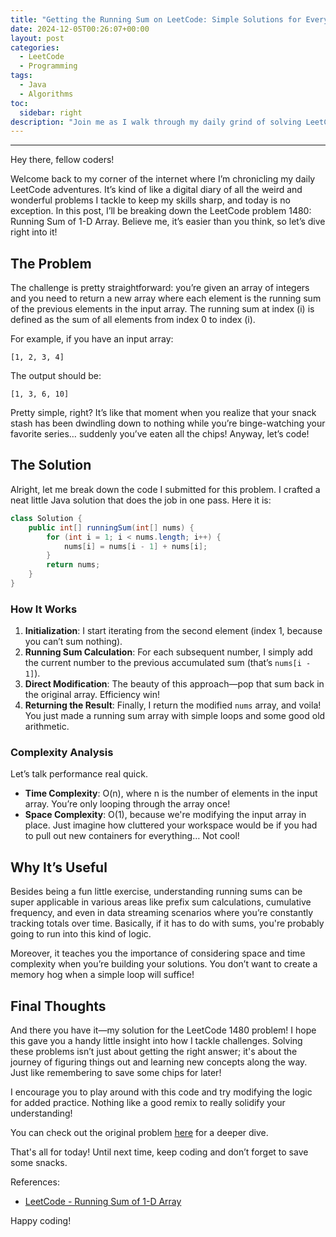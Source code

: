 ```yaml
---
title: "Getting the Running Sum on LeetCode: Simple Solutions for Everyday Problems"
date: 2024-12-05T00:26:07+00:00
layout: post
categories:
  - LeetCode
  - Programming
tags:
  - Java
  - Algorithms
toc:
  sidebar: right
description: "Join me as I walk through my daily grind of solving LeetCode problems. Today, I’m sharing my take on the Running Sum challenge with a simple Java solution!"
---
```

---

Hey there, fellow coders!  

Welcome back to my corner of the internet where I’m chronicling my daily LeetCode adventures. It’s kind of like a digital diary of all the weird and wonderful problems I tackle to keep my skills sharp, and today is no exception. In this post, I’ll be breaking down the LeetCode problem 1480: Running Sum of 1-D Array. Believe me, it’s easier than you think, so let’s dive right into it!

## The Problem  

The challenge is pretty straightforward: you’re given an array of integers and you need to return a new array where each element is the running sum of the previous elements in the input array. The running sum at index \(i\) is defined as the sum of all elements from index 0 to index \(i\).

For example, if you have an input array:
```
[1, 2, 3, 4]
```
The output should be:
```
[1, 3, 6, 10]
```
Pretty simple, right? It’s like that moment when you realize that your snack stash has been dwindling down to nothing while you’re binge-watching your favorite series… suddenly you’ve eaten all the chips! Anyway, let’s code!

## The Solution  

Alright, let me break down the code I submitted for this problem. I crafted a neat little Java solution that does the job in one pass. Here it is:

```java
class Solution { 
    public int[] runningSum(int[] nums) { 
        for (int i = 1; i < nums.length; i++) { 
            nums[i] = nums[i - 1] + nums[i]; 
        } 
        return nums; 
    } 
}
```

### How It Works  

1. **Initialization**: I start iterating from the second element (index 1, because you can’t sum nothing).   
2. **Running Sum Calculation**: For each subsequent number, I simply add the current number to the previous accumulated sum (that’s `nums[i - 1]`).  
3. **Direct Modification**: The beauty of this approach—pop that sum back in the original array. Efficiency win!  
4. **Returning the Result**: Finally, I return the modified `nums` array, and voila! You just made a running sum array with simple loops and some good old arithmetic.

### Complexity Analysis  

Let’s talk performance real quick.  
- **Time Complexity**: O(n), where n is the number of elements in the input array. You’re only looping through the array once!  
- **Space Complexity**: O(1), because we're modifying the input array in place. Just imagine how cluttered your workspace would be if you had to pull out new containers for everything… Not cool!

## Why It’s Useful  

Besides being a fun little exercise, understanding running sums can be super applicable in various areas like prefix sum calculations, cumulative frequency, and even in data streaming scenarios where you’re constantly tracking totals over time. Basically, if it has to do with sums, you're probably going to run into this kind of logic.

Moreover, it teaches you the importance of considering space and time complexity when you’re building your solutions. You don’t want to create a memory hog when a simple loop will suffice!

## Final Thoughts  

And there you have it—my solution for the LeetCode 1480 problem! I hope this gave you a handy little insight into how I tackle challenges. Solving these problems isn’t just about getting the right answer; it's about the journey of figuring things out and learning new concepts along the way. Just like remembering to save some chips for later!

I encourage you to play around with this code and try modifying the logic for added practice. Nothing like a good remix to really solidify your understanding!  

You can check out the original problem [here](https://leetcode.com/problems/running-sum-of-1d-array/) for a deeper dive.

That's all for today! Until next time, keep coding and don’t forget to save some snacks.  

References:  
- [LeetCode - Running Sum of 1-D Array](https://leetcode.com/problems/running-sum-of-1d-array/)  

Happy coding!